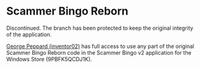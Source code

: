 # Scammer Bingo Reborn

Discontinued. The branch has been protected to keep the original integrity of the application.

[George Peppard (inventor02)](https://github.com/inventor02) has full access to use any part of the original Scammer Bingo Reborn code in the Scammer Bingo v2 application for the Windows Store (9PBFK5QCDJ1K).
